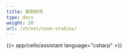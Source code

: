 ```yaml
---
title: 案例研究
type: docs
weight: 20
url: /zh/net/case-studies/
---
```



{{< app/cells/assistant language="csharp" >}}

